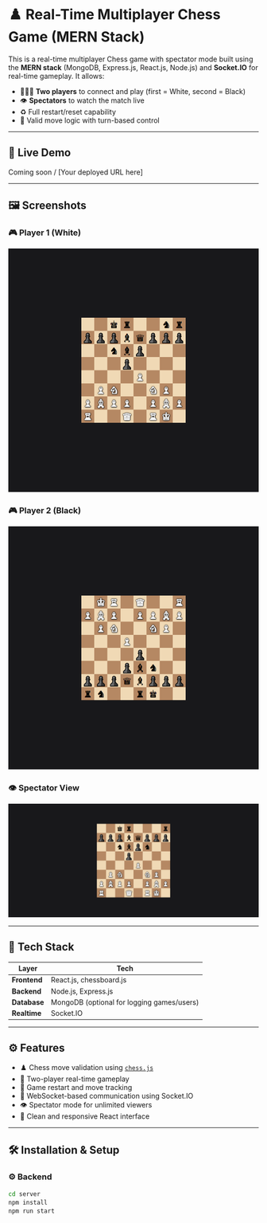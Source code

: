 # ♟️ Real-Time Multiplayer Chess Game (MERN Stack)

This is a real-time multiplayer Chess game with spectator mode built using the **MERN stack** (MongoDB, Express.js, React.js, Node.js) and **Socket.IO** for real-time gameplay. It allows:
- 🧑‍🤝‍🧑 **Two players** to connect and play (first = White, second = Black)
- 👁️ **Spectators** to watch the match live
- ♻️ Full restart/reset capability
- 🧠 Valid move logic with turn-based control

---

## 🔗 Live Demo

Coming soon / [Your deployed URL here]

---

## 🖼️ Screenshots

### 🎮 Player 1 (White)
![Player 1 Screenshot](./assets/player1.png)

### 🎮 Player 2 (Black)
![Player 2 Screenshot](./assets/player2.png)

### 👁️ Spectator View
![Spectator Screenshot](./assets/spectator.png)

---

## 🚀 Tech Stack

| Layer     | Tech                     |
|-----------|--------------------------|
| **Frontend** | React.js, chessboard.js |
| **Backend**  | Node.js, Express.js     |
| **Database** | MongoDB (optional for logging games/users) |
| **Realtime** | Socket.IO               |

---

## ⚙️ Features

- ♟️ Chess move validation using [`chess.js`](https://github.com/jhlywa/chess.js)
- 🎯 Two-player real-time gameplay
- 🔄 Game restart and move tracking
- 📡 WebSocket-based communication using Socket.IO
- 👁️ Spectator mode for unlimited viewers
- 🧼 Clean and responsive React interface

---

## 🛠️ Installation & Setup

### ⚙️ Backend

```bash
cd server
npm install
npm run start



